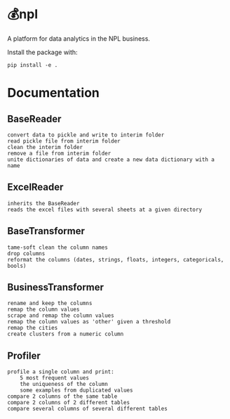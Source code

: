 # 💰npl 

A platform for data analytics in the NPL business.

Install the package with:

    pip install -e .
# Documentation
## BaseReader
    convert data to pickle and write to interim folder
    read pickle file from interim folder
    clean the interim folder
    remove a file from interim folder
    unite dictionaries of data and create a new data dictionary with a name

## ExcelReader
    inherits the BaseReader
    reads the excel files with several sheets at a given directory

## BaseTransformer
    tame-soft clean the column names 
    drop columns
    reformat the columns (dates, strings, floats, integers, categoricals, bools)

## BusinessTransformer
    rename and keep the columns
    remap the column values
    scrape and remap the column values
    remap the column values as 'other' given a threshold
    remap the cities
    create clusters from a numeric column

## Profiler
    profile a single column and print:
        5 most frequent values
        the uniqueness of the column
        some examples from duplicated values
    compare 2 columns of the same table
    compare 2 columns of 2 different tables
    compare several columns of several different tables
    


    
